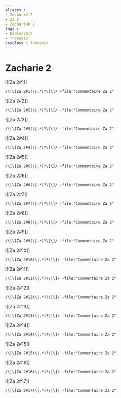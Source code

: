 ```yaml
---
aliases : 
- Zacharie 2
- Za 2
- Zechariah 2
tags : 
- Bible/Za/2
- français
cssclass : français
---
```


# Zacharie 2

![[Za 2#1]]

```query
/\[\[Za 2#1(\|.*)?\]\]/ -file:"Commentaire Za 2"
```

![[Za 2#2]]

```query
/\[\[Za 2#2(\|.*)?\]\]/ -file:"Commentaire Za 2"
```

![[Za 2#3]]

```query
/\[\[Za 2#3(\|.*)?\]\]/ -file:"Commentaire Za 2"
```

![[Za 2#4]]

```query
/\[\[Za 2#4(\|.*)?\]\]/ -file:"Commentaire Za 2"
```

![[Za 2#5]]

```query
/\[\[Za 2#5(\|.*)?\]\]/ -file:"Commentaire Za 2"
```

![[Za 2#6]]

```query
/\[\[Za 2#6(\|.*)?\]\]/ -file:"Commentaire Za 2"
```

![[Za 2#7]]

```query
/\[\[Za 2#7(\|.*)?\]\]/ -file:"Commentaire Za 2"
```

![[Za 2#8]]

```query
/\[\[Za 2#8(\|.*)?\]\]/ -file:"Commentaire Za 2"
```

![[Za 2#9]]

```query
/\[\[Za 2#9(\|.*)?\]\]/ -file:"Commentaire Za 2"
```

![[Za 2#10]]

```query
/\[\[Za 2#10(\|.*)?\]\]/ -file:"Commentaire Za 2"
```

![[Za 2#11]]

```query
/\[\[Za 2#11(\|.*)?\]\]/ -file:"Commentaire Za 2"
```

![[Za 2#12]]

```query
/\[\[Za 2#12(\|.*)?\]\]/ -file:"Commentaire Za 2"
```

![[Za 2#13]]

```query
/\[\[Za 2#13(\|.*)?\]\]/ -file:"Commentaire Za 2"
```

![[Za 2#14]]

```query
/\[\[Za 2#14(\|.*)?\]\]/ -file:"Commentaire Za 2"
```

![[Za 2#15]]

```query
/\[\[Za 2#15(\|.*)?\]\]/ -file:"Commentaire Za 2"
```

![[Za 2#16]]

```query
/\[\[Za 2#16(\|.*)?\]\]/ -file:"Commentaire Za 2"
```

![[Za 2#17]]

```query
/\[\[Za 2#17(\|.*)?\]\]/ -file:"Commentaire Za 2"
```

